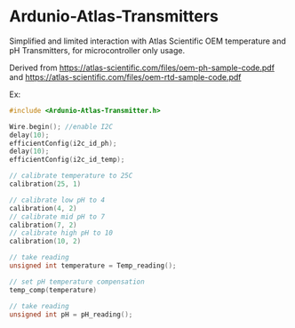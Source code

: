 # Ardunio-Atlas-Transmitters

Simplified and limited interaction with Atlas Scientific OEM temperature and pH Transmitters, for microcontroller only usage.  

Derived from https://atlas-scientific.com/files/oem-ph-sample-code.pdf and https://atlas-scientific.com/files/oem-rtd-sample-code.pdf

Ex:
```C++
#include <Ardunio-Atlas-Transmitter.h>

Wire.begin(); //enable I2C
delay(10);
efficientConfig(i2c_id_ph);
delay(10);
efficientConfig(i2c_id_temp);

// calibrate temperature to 25C
calibration(25, 1)

// calibrate low pH to 4
calibration(4, 2)
// calibrate mid pH to 7
calibration(7, 2)
// calibrate high pH to 10
calibration(10, 2)

// take reading
unsigned int temperature = Temp_reading();

// set pH temperature compensation
temp_comp(temperature)

// take reading
unsigned int pH = pH_reading();

```
